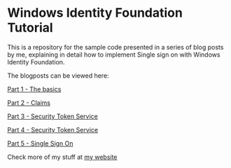 Windows Identity Foundation Tutorial
===

This is a repository for the sample code presented in a series of blog posts by me, explaining in detail how to implement Single sign on with Windows Identity Foundation.

The blogposts can be viewed here:

[Part 1 - The basics](http://www.tuomistolari.net/blog/2014/3/1/journey-to-windows-identity-part-1-the-basics)

[Part 2 - Claims](http://www.tuomistolari.net/blog/2014/3/1/journey-to-windows-identity-part-2-claims)

[Part 3 - Security Token Service](http://www.tuomistolari.net/blog/2014/3/1/journey-to-windows-identity-and-sso-part-3-sts)

[Part 4 - Security Token Service](http://www.tuomistolari.net/blog/2014/3/9/sso-with-windows-identity-foundation-part-iv)

[Part 5 - Single Sign On](http://www.tuomistolari.net/blog/2014/3/9/sso-with-windows-identity-foundation-part-v-sso)

Check more of my stuff at [my website](http://www.tuomistolari.net)
